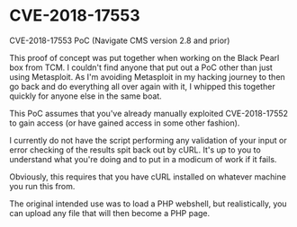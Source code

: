 # CVE-2018-17553
CVE-2018-17553 PoC (Navigate CMS version 2.8 and prior)

This proof of concept was put together when working on the Black Pearl box from TCM.  I couldn't find anyone that put out a PoC other than just using Metasploit.  As I'm avoiding Metasploit in my hacking journey to then go back and do everything all over again with it, I whipped this together quickly for anyone else in the same boat.

This PoC assumes that you've already manually exploited CVE-2018-17552 to gain access (or have gained access in some other fashion).

I currently do not have the script performing any validation of your input or error checking of the results spit back out by cURL.  It's up to you to understand what you're doing and to put in a modicum of work if it fails.

Obviously, this requires that you have cURL installed on whatever machine you run this from.

The original intended use was to load a PHP webshell, but realistically, you can upload any file that will then become a PHP page.
